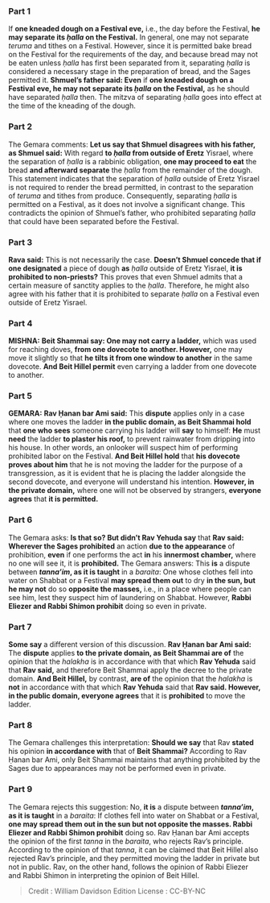 
### Part 1
If <b>one kneaded dough on a Festival eve,</b> i.e., the day before the Festival, <b>he may separate its <i>ḥalla</i> on the Festival.</b> In general, one may not separate <i>teruma</i> and tithes on a Festival. However, since it is permitted bake bread on the Festival for the requirements of the day, and because bread may not be eaten unless <i>ḥalla</i> has first been separated from it, separating <i>ḥalla</i> is considered a necessary stage in the preparation of bread, and the Sages permitted it. <b>Shmuel’s father said: Even</b> if <b>one kneaded dough on a Festival eve, he may not separate its <i>ḥalla</i> on the Festival,</b> as he should have separated <i>ḥalla</i> then. The mitzva of separating <i>ḥalla</i> goes into effect at the time of the kneading of the dough.

### Part 2
The Gemara comments: <b>Let us say that Shmuel disagrees with his father, as Shmuel said:</b> With regard <b>to <i>ḥalla</i> from outside of Eretz</b> Yisrael, where the separation of <i>ḥalla</i> is a rabbinic obligation, <b>one may proceed to eat</b> the bread <b>and afterward separate</b> the <i>ḥalla</i> from the remainder of the dough. This statement indicates that the separation of <i>ḥalla</i> outside of Eretz Yisrael is not required to render the bread permitted, in contrast to the separation of <i>teruma</i> and tithes from produce. Consequently, separating <i>ḥalla</i> is permitted on a Festival, as it does not involve a significant change. This contradicts the opinion of Shmuel’s father, who prohibited separating <i>ḥalla</i> that could have been separated before the Festival.

### Part 3
<b>Rava said:</b> This is not necessarily the case. <b>Doesn’t Shmuel concede that if one designated</b> a piece of dough <b>as</b> <i>ḥalla</i> outside of Eretz Yisrael, <b>it is prohibited to non-priests?</b> This proves that even Shmuel admits that a certain measure of sanctity applies to the <i>ḥalla</i>. Therefore, he might also agree with his father that it is prohibited to separate <i>ḥalla</i> on a Festival even outside of Eretz Yisrael.

### Part 4
<strong>MISHNA:</strong> <b>Beit Shammai say: One may not carry a ladder,</b> which was used for reaching doves, <b>from one dovecote to another. However,</b> one may move it slightly so that <b>he tilts it from one window to another</b> in the same dovecote. <b>And Beit Hillel permit</b> even carrying a ladder from one dovecote to another.

### Part 5
<strong>GEMARA:</strong> <b>Rav Ḥanan bar Ami said:</b> This <b>dispute</b> applies only in a case where one moves the ladder <b>in the public domain, as Beit Shammai hold</b> that <b>one who sees</b> someone carrying his ladder will <b>say</b> to himself: <b>He</b> must <b>need</b> the ladder <b>to plaster his roof,</b> to prevent rainwater from dripping into his house. In other words, an onlooker will suspect him of performing prohibited labor on the Festival. <b>And Beit Hillel hold</b> that <b>his dovecote proves about him</b> that he is not moving the ladder for the purpose of a transgression, as it is evident that he is placing the ladder alongside the second dovecote, and everyone will understand his intention. <b>However, in the private domain,</b> where one will not be observed by strangers, <b>everyone agrees</b> that <b>it is permitted.</b>

### Part 6
The Gemara asks: <b>Is that so? But didn’t Rav Yehuda say</b> that <b>Rav said: Wherever the Sages prohibited</b> an action <b>due to the appearance</b> of prohibition, <b>even</b> if one performs the act <b>in</b> his <b>innermost chamber,</b> where no one will see it, it is <b>prohibited.</b> The Gemara answers: This <b>is</b> a dispute between <b><i>tanna’im</i>, as it is taught</b> in a <i>baraita</i>: One whose clothes fell into water on Shabbat or a Festival <b>may spread them out</b> to dry <b>in the sun, but he may not</b> do so <b>opposite the masses,</b> i.e., in a place where people can see him, lest they suspect him of laundering on Shabbat. However, <b>Rabbi Eliezer and Rabbi Shimon prohibit</b> doing so even in private.

### Part 7
<b>Some say</b> a different version of this discussion. <b>Rav Ḥanan bar Ami said:</b> The <b>dispute</b> applies <b>to the private domain, as Beit Shammai are of</b> the opinion that the <i>halakha</i> is in accordance with that which <b>Rav Yehuda</b> said that <b>Rav said,</b> and therefore Beit Shammai apply the decree to the private domain. <b>And Beit Hillel,</b> by contrast, <b>are of</b> the opinion that the <i>halakha</i> is <b>not</b> in accordance with that which <b>Rav Yehuda</b> said that <b>Rav said. However, in the public domain, everyone agrees</b> that it is <b>prohibited</b> to move the ladder.

### Part 8
The Gemara challenges this interpretation: <b>Should we say</b> that Rav <b>stated</b> his opinion <b>in accordance with</b> that of <b>Beit Shammai?</b> According to Rav Ḥanan bar Ami, only Beit Shammai maintains that anything prohibited by the Sages due to appearances may not be performed even in private.

### Part 9
The Gemara rejects this suggestion: No, <b>it is</b> a dispute between <b><i>tanna’im</i>, as it is taught</b> in a <i>baraita</i>: If clothes fell into water on Shabbat or a Festival, <b>one may spread them out in the sun but not opposite the masses. Rabbi Eliezer and Rabbi Shimon prohibit</b> doing so. Rav Ḥanan bar Ami accepts the opinion of the first <i>tanna</i> in the <i>baraita</i>, who rejects Rav’s principle. According to the opinion of that <i>tanna</i>, it can be claimed that Beit Hillel also rejected Rav’s principle, and they permitted moving the ladder in private but not in public. Rav, on the other hand, follows the opinion of Rabbi Eliezer and Rabbi Shimon in interpreting the opinion of Beit Hillel.

>Credit : William Davidson Edition
>License : CC-BY-NC